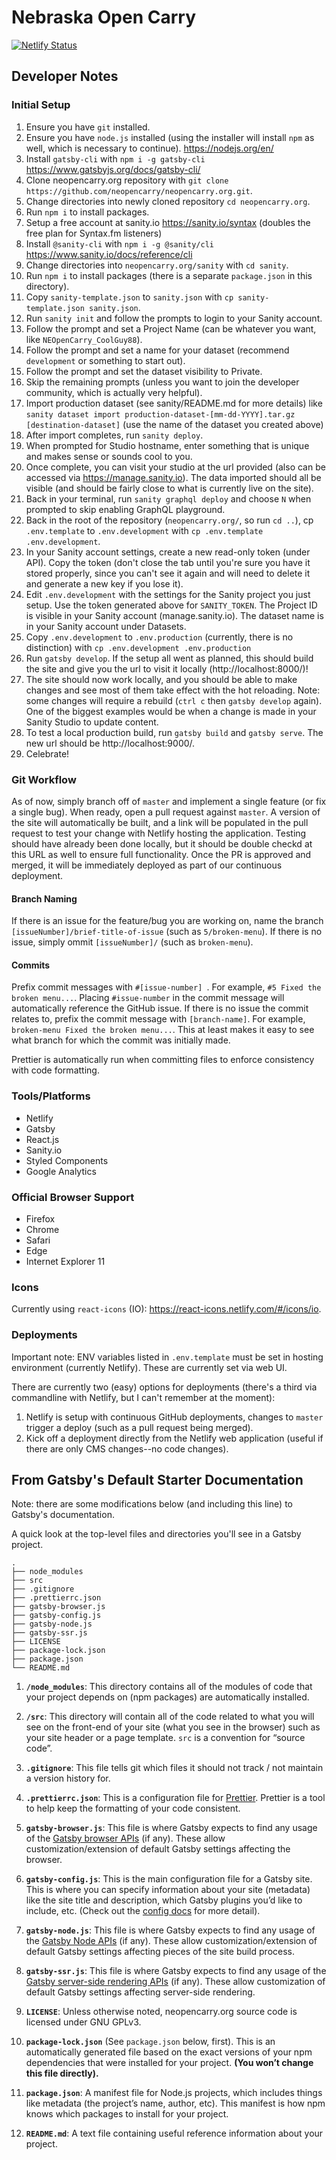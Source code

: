 # Nebraska Open Carry

[![Netlify Status](https://api.netlify.com/api/v1/badges/f3feab5d-9545-4d81-8d47-f4db84d60d0c/deploy-status)](https://app.netlify.com/sites/neopencarry/deploys)

## Developer Notes

### Initial Setup

1. Ensure you have `git` installed.
2. Ensure you have `node.js` installed (using the installer will install `npm` as well, which is necessary to continue). https://nodejs.org/en/
3. Install `gatsby-cli` with `npm i -g gatsby-cli` https://www.gatsbyjs.org/docs/gatsby-cli/
4. Clone neopencarry.org repository with `git clone https://github.com/neopencarry/neopencarry.org.git`.
5. Change directories into newly cloned repository `cd neopencarry.org`.
6. Run `npm i` to install packages.
7. Setup a free account at sanity.io https://sanity.io/syntax (doubles the free plan for Syntax.fm listeners)
8. Install `@sanity-cli` with `npm i -g @sanity/cli` https://www.sanity.io/docs/reference/cli
9. Change directories into `neopencarry.org/sanity` with `cd sanity`.
10. Run `npm i` to install packages (there is a separate `package.json` in this directory).
10. Copy `sanity-template.json` to `sanity.json` with `cp sanity-template.json sanity.json`.
10. Run `sanity init` and follow the prompts to login to your Sanity account.
11. Follow the prompt and set a Project Name (can be whatever you want, like `NEOpenCarry_CoolGuy88`).
12. Follow the prompt and set a name for your dataset (recommend `development` or something to start out).
13. Follow the prompt and set the dataset visibility to Private.
14. Skip the remaining prompts (unless you want to join the developer community, which is actually very helpful).
15. Import production dataset (see sanity/README.md for more details) like `sanity dataset import production-dataset-[mm-dd-YYYY].tar.gz [destination-dataset]` (use the name of the dataset you created above)
16. After import completes, run `sanity deploy`.
17. When prompted for Studio hostname, enter something that is unique and makes sense or sounds cool to you.
18. Once complete, you can visit your studio at the url provided (also can be accessed via https://manage.sanity.io). The data imported should all be visible (and should be fairly close to what is currently live on the site).
19. Back in your terminal, run `sanity graphql deploy` and choose `N` when prompted to skip enabling GraphQL playground.
20. Back in the root of the repository (`neopencarry.org/`, so run `cd ..`), cp `.env.template` to `.env.development` with `cp .env.template .env.development`.
21. In your Sanity account settings, create a new read-only token (under API). Copy the token (don't close the tab until you're sure you have it stored properly, since you can't see it again and will need to delete it and generate a new key if you lose it).
22. Edit `.env.development` with the settings for the Sanity project you just setup. Use the token generated above for `SANITY_TOKEN`. The Project ID is visible in your Sanity account (manage.sanity.io). The dataset name is in your Sanity account under Datasets.
23. Copy `.env.development` to `.env.production` (currently, there is no distinction) with `cp .env.development .env.production`
24. Run `gatsby develop`. If the setup all went as planned, this should build the site and give you the url to visit it locally (http://localhost:8000/)!
25. The site should now work locally, and you should be able to make changes and see most of them take effect with the hot reloading. Note: some changes will require a rebuild (`ctrl c` then `gatsby develop` again). One of the biggest examples would be when a change is made in your Sanity Studio to update content.
26. To test a local production build, run `gatsby build` and `gatsby serve`. The new url should be http://localhost:9000/.
27. Celebrate!

### Git Workflow

As of now, simply branch off of `master` and implement a single feature (or fix a single bug). When ready, open a pull request against `master`. A version of the site will automatically be built, and a link will be populated in the pull request to test your change with Netlify hosting the application. Testing should have already been done locally, but it should be double checkd at this URL as well to ensure full functionality. Once the PR is approved and merged, it will be immediately deployed as part of our continuous deployment.

#### Branch Naming

If there is an issue for the feature/bug you are working on, name the branch `[issueNumber]/brief-title-of-issue` (such as `5/broken-menu`). If there is no issue, simply ommit `[issueNumber]/` (such as `broken-menu`).

#### Commits

Prefix commit messages with `#[issue-number] `. For example, `#5 Fixed the broken menu...`. Placing `#issue-number` in the commit message will automatically reference the GitHub issue. If there is no issue the commit relates to, prefix the commit message with `[branch-name]`. For example, `broken-menu Fixed the broken menu...`. This at least makes it easy to see what branch for which the commit was initially made.

Prettier is automatically run when committing files to enforce consistency with code formatting.

### Tools/Platforms

* Netlify
* Gatsby
* React.js
* Sanity.io
* Styled Components
* Google Analytics

### Official Browser Support

* Firefox
* Chrome
* Safari
* Edge
* Internet Explorer 11

### Icons

Currently using `react-icons` (IO): https://react-icons.netlify.com/#/icons/io.

### Deployments

Important note: ENV variables listed in `.env.template` must be set in hosting environment (currently Netlify). These are currently set via web UI.

There are currently two (easy) options for deployments (there's a third via commandline with Netlify, but I can't remember at the moment):

1. Netlify is setup with continuous GitHub deployments, changes to `master` trigger a deploy (such as a pull request being merged).
2. Kick off a deployment directly from the Netlify web application (useful if there are only CMS changes--no code changes).

## From Gatsby's Default Starter Documentation

Note: there are some modifications below (and including this line) to Gatsby's documentation.

A quick look at the top-level files and directories you'll see in a Gatsby project.

    .
    ├── node_modules
    ├── src
    ├── .gitignore
    ├── .prettierrc.json
    ├── gatsby-browser.js
    ├── gatsby-config.js
    ├── gatsby-node.js
    ├── gatsby-ssr.js
    ├── LICENSE
    ├── package-lock.json
    ├── package.json
    └── README.md

1.  **`/node_modules`**: This directory contains all of the modules of code that your project depends on (npm packages) are automatically installed.

2.  **`/src`**: This directory will contain all of the code related to what you will see on the front-end of your site (what you see in the browser) such as your site header or a page template. `src` is a convention for “source code”.

3.  **`.gitignore`**: This file tells git which files it should not track / not maintain a version history for.

4.  **`.prettierrc.json`**: This is a configuration file for [Prettier](https://prettier.io/). Prettier is a tool to help keep the formatting of your code consistent.

5.  **`gatsby-browser.js`**: This file is where Gatsby expects to find any usage of the [Gatsby browser APIs](https://www.gatsbyjs.org/docs/browser-apis/) (if any). These allow customization/extension of default Gatsby settings affecting the browser.

6.  **`gatsby-config.js`**: This is the main configuration file for a Gatsby site. This is where you can specify information about your site (metadata) like the site title and description, which Gatsby plugins you’d like to include, etc. (Check out the [config docs](https://www.gatsbyjs.org/docs/gatsby-config/) for more detail).

7.  **`gatsby-node.js`**: This file is where Gatsby expects to find any usage of the [Gatsby Node APIs](https://www.gatsbyjs.org/docs/node-apis/) (if any). These allow customization/extension of default Gatsby settings affecting pieces of the site build process.

8.  **`gatsby-ssr.js`**: This file is where Gatsby expects to find any usage of the [Gatsby server-side rendering APIs](https://www.gatsbyjs.org/docs/ssr-apis/) (if any). These allow customization of default Gatsby settings affecting server-side rendering.

9.  **`LICENSE`**: Unless otherwise noted, neopencarry.org source code is licensed under GNU GPLv3.

10. **`package-lock.json`** (See `package.json` below, first). This is an automatically generated file based on the exact versions of your npm dependencies that were installed for your project. **(You won’t change this file directly).**

11. **`package.json`**: A manifest file for Node.js projects, which includes things like metadata (the project’s name, author, etc). This manifest is how npm knows which packages to install for your project.

12. **`README.md`**: A text file containing useful reference information about your project.